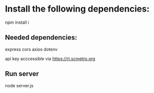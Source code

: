 # Install the following dependencies:

npm install i

## Needed dependencies:
express cors axios dotenv

api key acccessible via https://rt.scmetro.org

## Run server

node server.js